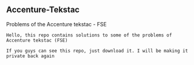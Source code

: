 ## Accenture-Tekstac

Problems of the Accenture tekstac - FSE

`Hello, this repo contains solutions to some of the problems of Accenture tekstac (FSE)`

`If you guys can see this repo, just download it. I will be making it private back again`
